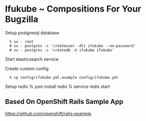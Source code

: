 # Ifukube ~ Compositions For Your Bugzilla #

Setup postgresql database

      % su - root
      # su - postgres -c 'createuser -dls ifukube --no-password'
      # su - postgres -c 'createdb -U ifukube ifukube'

Start elasticsearch service

Create custom config

      % cp config/ifukube.yml.example config/ifukube.yml

Setup redis
      % yum install redis
      % service redis start

## Based On OpenShift Rails Sample App ##
https://github.com/openshift/rails-example

